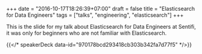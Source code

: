 +++
date = "2016-10-17T18:26:39+07:00"
draft = false
title = "Elasticsearch for Data Engineers"
tags = ["talks", "engineering", "elasticsearch"]
+++

This is the slide for my talk about Elasticsearch for Data Engineers at Sentifi, it was only for beginners who are not familiar with Elasticsearch.

{{</* speakerDeck data-id="970178bcd293418cb303b342fa7d77f5" */>}}
